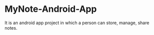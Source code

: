 # MyNote-Android-App
It is an android app project in which a person can store, manage, share notes.
